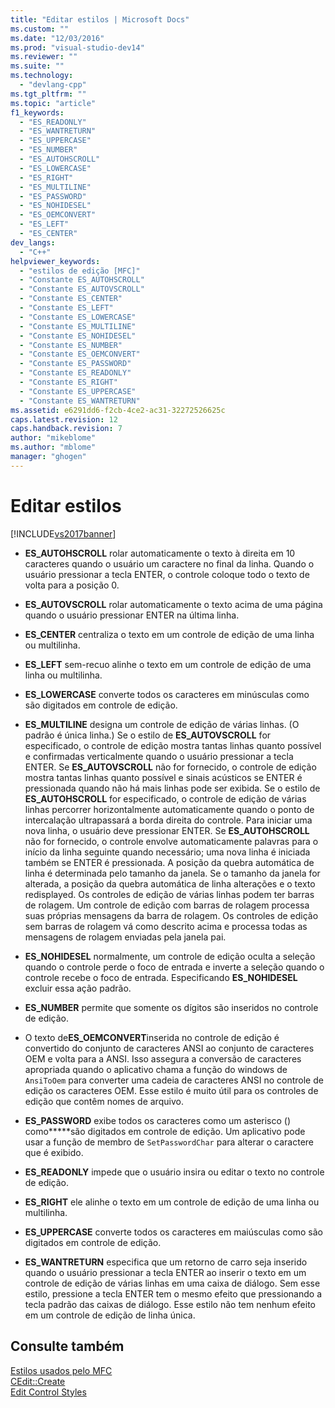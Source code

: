 ```yaml
---
title: "Editar estilos | Microsoft Docs"
ms.custom: ""
ms.date: "12/03/2016"
ms.prod: "visual-studio-dev14"
ms.reviewer: ""
ms.suite: ""
ms.technology: 
  - "devlang-cpp"
ms.tgt_pltfrm: ""
ms.topic: "article"
f1_keywords: 
  - "ES_READONLY"
  - "ES_WANTRETURN"
  - "ES_UPPERCASE"
  - "ES_NUMBER"
  - "ES_AUTOHSCROLL"
  - "ES_LOWERCASE"
  - "ES_RIGHT"
  - "ES_MULTILINE"
  - "ES_PASSWORD"
  - "ES_NOHIDESEL"
  - "ES_OEMCONVERT"
  - "ES_LEFT"
  - "ES_CENTER"
dev_langs: 
  - "C++"
helpviewer_keywords: 
  - "estilos de edição [MFC]"
  - "Constante ES_AUTOHSCROLL"
  - "Constante ES_AUTOVSCROLL"
  - "Constante ES_CENTER"
  - "Constante ES_LEFT"
  - "Constante ES_LOWERCASE"
  - "Constante ES_MULTILINE"
  - "Constante ES_NOHIDESEL"
  - "Constante ES_NUMBER"
  - "Constante ES_OEMCONVERT"
  - "Constante ES_PASSWORD"
  - "Constante ES_READONLY"
  - "Constante ES_RIGHT"
  - "Constante ES_UPPERCASE"
  - "Constante ES_WANTRETURN"
ms.assetid: e6291dd6-f2cb-4ce2-ac31-32272526625c
caps.latest.revision: 12
caps.handback.revision: 7
author: "mikeblome"
ms.author: "mblome"
manager: "ghogen"
---
```

# Editar estilos
[!INCLUDE[vs2017banner](../../assembler/inline/includes/vs2017banner.md)]

-   **ES\_AUTOHSCROLL** rolar automaticamente o texto à direita em 10 caracteres quando o usuário um caractere no final da linha.  Quando o usuário pressionar a tecla ENTER, o controle coloque todo o texto de volta para a posição 0.  
  
-   **ES\_AUTOVSCROLL** rolar automaticamente o texto acima de uma página quando o usuário pressionar ENTER na última linha.  
  
-   **ES\_CENTER** centraliza o texto em um controle de edição de uma linha ou multilinha.  
  
-   **ES\_LEFT** sem\-recuo alinhe o texto em um controle de edição de uma linha ou multilinha.  
  
-   **ES\_LOWERCASE** converte todos os caracteres em minúsculas como são digitados em controle de edição.  
  
-   **ES\_MULTILINE** designa um controle de edição de várias linhas. \(O padrão é única linha.\) Se o estilo de **ES\_AUTOVSCROLL** for especificado, o controle de edição mostra tantas linhas quanto possível e confirmadas verticalmente quando o usuário pressionar a tecla ENTER.  Se **ES\_AUTOVSCROLL** não for fornecido, o controle de edição mostra tantas linhas quanto possível e sinais acústicos se ENTER é pressionada quando não há mais linhas pode ser exibida.  Se o estilo de **ES\_AUTOHSCROLL** for especificado, o controle de edição de várias linhas percorrer horizontalmente automaticamente quando o ponto de intercalação ultrapassará a borda direita do controle.  Para iniciar uma nova linha, o usuário deve pressionar ENTER.  Se **ES\_AUTOHSCROLL** não for fornecido, o controle envolve automaticamente palavras para o início da linha seguinte quando necessário; uma nova linha é iniciada também se ENTER é pressionada.  A posição da quebra automática de linha é determinada pelo tamanho da janela.  Se o tamanho da janela for alterada, a posição da quebra automática de linha alterações e o texto redisplayed.  Os controles de edição de várias linhas podem ter barras de rolagem.  Um controle de edição com barras de rolagem processa suas próprias mensagens da barra de rolagem.  Os controles de edição sem barras de rolagem vá como descrito acima e processa todas as mensagens de rolagem enviadas pela janela pai.  
  
-   **ES\_NOHIDESEL** normalmente, um controle de edição oculta a seleção quando o controle perde o foco de entrada e inverte a seleção quando o controle recebe o foco de entrada.  Especificando **ES\_NOHIDESEL** excluir essa ação padrão.  
  
-   **ES\_NUMBER** permite que somente os dígitos são inseridos no controle de edição.  
  
-   O texto de**ES\_OEMCONVERT**inserida no controle de edição é convertido do conjunto de caracteres ANSI ao conjunto de caracteres OEM e volta para a ANSI.  Isso assegura a conversão de caracteres apropriada quando o aplicativo chama a função do windows de `AnsiToOem` para converter uma cadeia de caracteres ANSI no controle de edição os caracteres OEM.  Esse estilo é muito útil para os controles de edição que contêm nomes de arquivo.  
  
-   **ES\_PASSWORD** exibe todos os caracteres como um asterisco \(\) como**\***são digitados em controle de edição.  Um aplicativo pode usar a função de membro de `SetPasswordChar` para alterar o caractere que é exibido.  
  
-   **ES\_READONLY** impede que o usuário insira ou editar o texto no controle de edição.  
  
-   **ES\_RIGHT** ele alinhe o texto em um controle de edição de uma linha ou multilinha.  
  
-   **ES\_UPPERCASE** converte todos os caracteres em maiúsculas como são digitados em controle de edição.  
  
-   **ES\_WANTRETURN** especifica que um retorno de carro seja inserido quando o usuário pressionar a tecla ENTER ao inserir o texto em um controle de edição de várias linhas em uma caixa de diálogo.  Sem esse estilo, pressione a tecla ENTER tem o mesmo efeito que pressionando a tecla padrão das caixas de diálogo.  Esse estilo não tem nenhum efeito em um controle de edição de linha única.  
  
## Consulte também  
 [Estilos usados pelo MFC](../../mfc/reference/styles-used-by-mfc.md)   
 [CEdit::Create](../Topic/CEdit::Create.md)   
 [Edit Control Styles](http://msdn.microsoft.com/library/windows/desktop/bb775464)